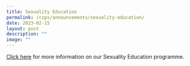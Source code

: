 ```yaml
---
title: Sexuality Education
permalink: /czps/announcements/sexuality-education/
date: 2023-02-15
layout: post
description: ""
image: ""
---
```

<p><a href="https://chongzhengpri.moe.edu.sg/czps-experience/curriculum/character-and-citizenship-education/sexuality-education/">Click here</a>&nbsp;for more information on our Sexuality Education programme.</p>
